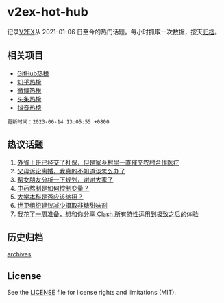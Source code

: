 # v2ex-hot-hub

 记录[V2EX](https://www.v2ex.com/)从 2021-01-06 日至今的热门话题。每小时抓取一次数据，按天[归档](archives)。
 
 ## 相关项目

- [GitHub热榜](https://github.com/snaildev/github-hot-hub)
- [知乎热榜](https://github.com/snaildev/zhihu-hot-hub)
- [微博热榜](https://github.com/snaildev/weibo-hot-hub)
- [头条热榜](https://github.com/snaildev/toutiao-hot-hub)
- [抖音热榜](https://github.com/snaildev/douyin-hot-hub)


 `更新时间：2023-06-14 13:05:55 +0800`

## 热议话题

1. [外省上班已经交了社保，但是家乡村里一直催交农村合作医疗](https://www.v2ex.com/t/948312)
1. [父母诉讼离婚，我真的不知道该怎么办了](https://www.v2ex.com/t/948534)
1. [帮女朋友分析一下规划，谢谢大家了](https://www.v2ex.com/t/948343)
1. [中药熬制是如何控制变量？](https://www.v2ex.com/t/948537)
1. [大学本科是否应该缩招？](https://www.v2ex.com/t/948602)
1. [世卫组织建议减少摄取非糖甜味剂](https://www.v2ex.com/t/948494)
1. [我花了一周准备，想和你分享 Clash 所有特性运用到极致之后的体验](https://www.v2ex.com/t/948499)

## 历史归档

[archives](archives)

## License

See the [LICENSE](LICENSE) file for license rights and limitations (MIT).
